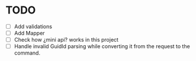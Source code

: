 # TODO

- [ ] Add validations
- [ ] Add Mapper
- [ ] Check how ¿mini api? works in this project
- [ ] Handle invalid GuidId parsing while converting it from the request to the command.
